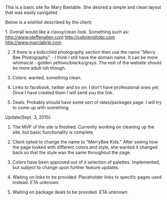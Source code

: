 This is a basic site for Mary Bastable. She desired a simple and clean layout that was easily navigated. 

Below is a wishlist described by the client: 

​1. Overall would like a classy/clean look. Something such as:
	http://www.steffenallen.com
	http://cobrienphoto.com
	http://www.marclabrie.co​m​

2. If there is a kids/child photography section then use the name "Merry Bee Photography" - I think I still have the domain name. It can be more whimsical - golden yellows/blacks/grays. The rest of the website should be more adult-ish though.

3. Colors: wanted, something clean.

4. Links to facebook, twitter and so on: I don't have professional ones yet. Once I have created them I will send you the link.

5. Deals: Probably should have some sort of rates/packages page. I will try to come up with something

Update(Sept. 3, 2015): 
1. The MVP of the site is finished. Currently working on cleaning up the site, but basic functionality is complete.

2. Client opted to change the name to "MerryBee Kids." After seeing how the page looked with different colors and style, she wanted it changed back so that the style was the same throughout the page. 

3. Colors have been approved out of a selection of palettes. Implemented, but subject to change upon further feature updates. 

4. Waiting on links to be provided. Placeholder links to specific pages used instead. ETA unknown.

5. Waiting on package deals to be provided. ETA unknown.